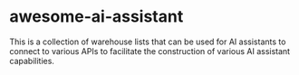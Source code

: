 # awesome-ai-assistant
This is a collection of warehouse lists that can be used for AI assistants to connect to various APIs to facilitate the construction of various AI assistant capabilities.
